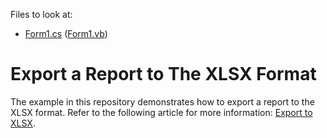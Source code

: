 ﻿Files to look at:

* [Form1.cs](https://github.com/DevExpress-Examples/Reporting_how-to-export-a-report-to-xlsx-format-e1539/blob/2020.2/CS/Form1.cs) ([Form1.vb](https://github.com/DevExpress-Examples/Reporting_how-to-export-a-report-to-xlsx-format-e1539/blob/2020.2/VB/Form1.vb))

# Export a Report to The XLSX Format

The example in this repository demonstrates how to export a report to the XLSX format. Refer to the following article for more information: [Export to XLSX](https://docs.devexpress.com/XtraReports/6284).